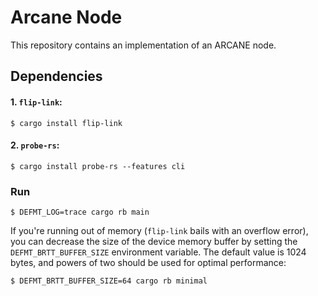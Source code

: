 # Arcane Node

This repository contains an implementation of an ARCANE node.

## Dependencies

#### 1. `flip-link`:

```console
$ cargo install flip-link
```

#### 2. `probe-rs`:

```console
$ cargo install probe-rs --features cli
```

### Run

```console
$ DEFMT_LOG=trace cargo rb main
```

If you're running out of memory (`flip-link` bails with an overflow error), you can decrease the size of the device memory buffer by setting the `DEFMT_BRTT_BUFFER_SIZE` environment variable. The default value is 1024 bytes, and powers of two should be used for optimal performance:

```console
$ DEFMT_BRTT_BUFFER_SIZE=64 cargo rb minimal
```
